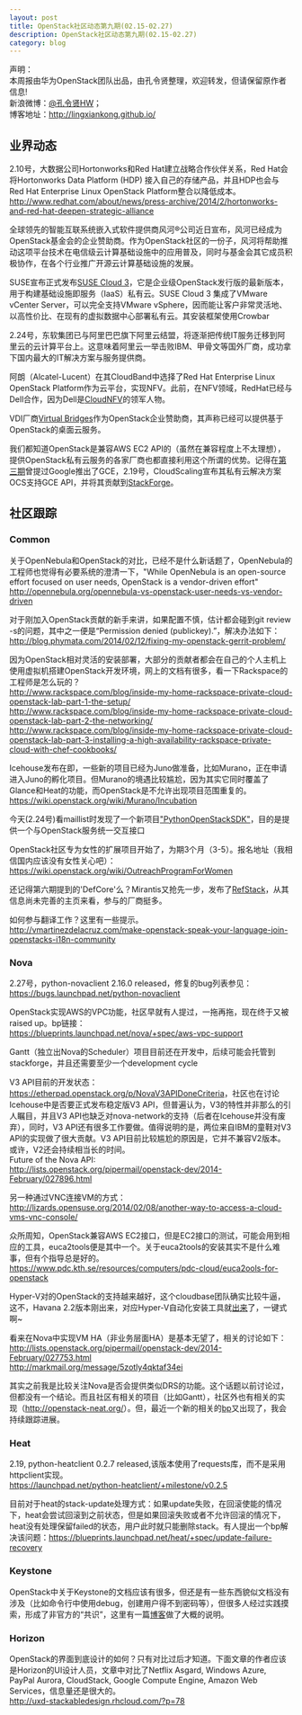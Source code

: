 ```yaml
---
layout: post
title: OpenStack社区动态第九期(02.15-02.27)
description: OpenStack社区动态第九期(02.15-02.27)
category: blog
---
```


声明：  
本周报由华为OpenStack团队出品，由孔令贤整理，欢迎转发，但请保留原作者信息!  
新浪微博：[@孔令贤HW](http://weibo.com/lingxiankong)；  
博客地址：<http://lingxiankong.github.io/>  

## 业界动态
2.10号，大数据公司Hortonworks和Red Hat建立战略合作伙伴关系，Red Hat会将Hortonworks Data Platform (HDP) 接入自己的存储产品，并且HDP也会与Red Hat Enterprise Linux OpenStack Platform整合以降低成本。  
<http://www.redhat.com/about/news/press-archive/2014/2/hortonworks-and-red-hat-deepen-strategic-alliance>

全球领先的智能互联系统嵌入式软件提供商风河®公司近日宣布，风河已经成为OpenStack基金会的企业赞助商。作为OpenStack社区的一份子，风河将帮助推动这项平台技术在电信级云计算基础设施中的应用普及，同时与基金会其它成员积极协作，在各个行业推广开源云计算基础设施的发展。

SUSE宣布正式发布[SUSE Cloud 3](https://www.suse.com/zh-cn/promo/susecloud3.html)，它是企业级OpenStack发行版的最新版本，用于构建基础设施即服务（IaaS）私有云。SUSE Cloud 3 集成了VMware vCenter Server，可以完全支持VMware vSphere，因而能让客户非常灵活地、以高性价比、在现有的虚拟数据中心部署私有云。其安装框架使用Crowbar

2.24号，东软集团已与阿里巴巴旗下阿里云结盟，将逐渐把传统IT服务迁移到阿里云的云计算平台上。这意味着阿里云一举击败IBM、甲骨文等国外厂商，成功拿下国内最大的IT解决方案与服务提供商。

阿朗（Alcatel-Lucent）在其CloudBand中选择了Red Hat Enterprise Linux OpenStack Platform作为云平台，实现NFV。此前，在NFV领域，RedHat已经与Dell合作，因为Dell是[CloudNFV](http://www.cloudnfv.com/)的领军人物。

VDI厂商[Virtual Bridges](http://vbridges.com/2014/02/18/virtual-bridges-announces-sponsorship-openstack-foundation)作为OpenStack企业赞助商，其声称已经可以提供基于OpenStack的桌面云服务。

我们都知道OpenStack是兼容AWS EC2 API的（虽然在兼容程度上不太理想），提供OpenStack私有云服务的各家厂商也都直接利用这个所谓的优势。记得在[第三期](http://lingxiankong.github.io/blog/2013/12/05/openstack-report-1128-1205/)曾提过Google推出了GCE，2.19号，CloudScaling宣布其私有云解决方案OCS支持GCE API，并将其贡献到[StackForge](http://github.com/stackforge/gce-api)。

## 社区跟踪
### Common
关于OpenNebula和OpenStack的对比，已经不是什么新话题了，OpenNebula的工程师也觉得有必要系统的澄清一下，"While OpenNebula is an open-source effort focused on user needs, OpenStack is a vendor-driven effort"  
<http://opennebula.org/opennebula-vs-openstack-user-needs-vs-vendor-driven>

对于刚加入OpenStack贡献的新手来讲，如果配置不慎，估计都会碰到git review -s的问题，其中之一便是“Permission denied (publickey).”，解决办法如下：  
<http://blog.phymata.com/2014/02/12/fixing-my-openstack-gerrit-problem/>

因为OpenStack相对灵活的安装部署，大部分的贡献者都会在自己的个人主机上使用虚拟机搭建OpenStack开发环境，网上的文档有很多，看一下Rackspace的工程师是怎么玩的？  
<http://www.rackspace.com/blog/inside-my-home-rackspace-private-cloud-openstack-lab-part-1-the-setup/>  
<http://www.rackspace.com/blog/inside-my-home-rackspace-private-cloud-openstack-lab-part-2-the-networking/>  
<http://www.rackspace.com/blog/inside-my-home-rackspace-private-cloud-openstack-lab-part-3-installing-a-high-availability-rackspace-private-cloud-with-chef-cookbooks/>

Icehouse发布在即，一些新的项目已经为Juno做准备，比如Murano，正在申请进入Juno的孵化项目。但Murano的境遇比较尴尬，因为其实它同时覆盖了Glance和Heat的功能，而OpenStack是不允许出现项目范围重复的。    
<https://wiki.openstack.org/wiki/Murano/Incubation>

今天(2.24号)看maillist时发现了一个新项目["PythonOpenStackSDK"](https://wiki.openstack.org/wiki/PythonOpenStackSDK)，目的是提供一个与OpenStack服务统一交互接口

OpenStack社区专为女性的扩展项目开始了，为期3个月（3-5）。报名地址（我相信国内应该没有女性关心吧）：<https://wiki.openstack.org/wiki/OutreachProgramForWomen>

还记得第六期提到的'DefCore'么？Mirantis又抢先一步，发布了[RefStack](http://refstack.org/)，从其信息尚未完善的主页来看，参与的厂商挺多。

如何参与翻译工作？这里有一些提示。  
<http://vmartinezdelacruz.com/make-openstack-speak-your-language-join-openstacks-i18n-community>

### Nova
2.27号，python-novaclient 2.16.0 released，修复的bug列表参见：  
<https://bugs.launchpad.net/python-novaclient>

OpenStack实现AWS的VPC功能，社区早就有人提过，一拖再拖，现在终于又被raised up。bp链接：  
<https://blueprints.launchpad.net/nova/+spec/aws-vpc-support>

Gantt（独立出Nova的Scheduler）项目目前还在开发中，后续可能会托管到stackforge，并且还需要至少一个development cycle

V3 API目前的开发状态：<https://etherpad.openstack.org/p/NovaV3APIDoneCriteria>，社区也在讨论Icehouse中是否要正式发布稳定版V3 API，但普遍认为，V3的特性并非那么的引人瞩目，并且V3 API也缺乏对nova-network的支持（后者在Icehouse并没有废弃），同时，V3 API还有很多工作要做。值得说明的是，两位来自IBM的童鞋对V3 API的实现做了很大贡献。V3 API目前比较尴尬的原因是，它并不兼容V2版本。或许，V2还会持续相当长的时间。  
Future of the Nova API:  
<http://lists.openstack.org/pipermail/openstack-dev/2014-February/027896.html>

另一种通过VNC连接VM的方式：<http://lizards.opensuse.org/2014/02/08/another-way-to-access-a-cloud-vms-vnc-console/>

众所周知，OpenStack兼容AWS EC2接口，但是EC2接口的测试，可能会用到相应的工具，euca2tools便是其中一个。关于euca2tools的安装其实不是什么难事，但有个指导总是好的。  
<https://www.pdc.kth.se/resources/computers/pdc-cloud/euca2ools-for-openstack>

Hyper-V对的OpenStack的支持越来越好，这个cloudbase团队确实比较牛逼，这不，Havana 2.2版本刚出来，对应Hyper-V自动化安装工具就[出来](http://www.cloudbase.it/openstack-havana-2013-2-2-hyper-v-compute-installer-released/)了，一键式啊~

看来在Nova中实现VM HA（非业务层面HA）是基本无望了，相关的讨论如下：  
<http://lists.openstack.org/pipermail/openstack-dev/2014-February/027753.html>  
<http://markmail.org/message/5zotly4qktaf34ei>

其实之前我是比较关注Nova是否会提供类似DRS的功能。这个话题以前讨论过，但都没有一个结论。而且社区有相关的项目（比如Gantt），社区外也有相关的实现（<http://openstack-neat.org/>）。但，最近一个新的相关的[bp](https://blueprints.launchpad.net/nova/+spec/resource-optimization-service)又出现了，我会持续跟踪进展。

### Heat
2.19, python-heatclient 0.2.7 released,该版本使用了requests库，而不是采用httpclient实现。  
<https://launchpad.net/python-heatclient/+milestone/v0.2.5>

目前对于heat的stack-update处理方式：如果update失败，在回滚使能的情况下，heat会尝试回滚到之前状态，但是如果回滚失败或者不允许回滚的情况下，heat没有处理保留failed的状态，用户此时就只能删除stack。有人提出一个bp解决该问题：https://blueprints.launchpad.net/heat/+spec/update-failure-recovery

### Keystone
OpenStack中关于Keystone的文档应该有很多，但还是有一些东西貌似文档没有涉及（比如命令行中使用debug，创建用户得不到密码等），但很多人经过实践摸索，形成了非官方的“共识”，这里有一篇[博客](http://mirandazhangq.wordpress.com/2014/02/10/wish-list-common-misunderstanding-undocumented-openstack-identity-api-authentication-add-user/)做了大概的说明。

### Horizon
OpenStack的界面到底设计的如何？只有对比过后才知道。下面文章的作者应该是Horizon的UI设计人员，文章中对比了Netflix Asgard, Windows Azure, PayPal Aurora, CloudStack, Google Compute Engine, Amazon Web Services，信息量还是很大的。  
<http://uxd-stackabledesign.rhcloud.com/?p=78>
